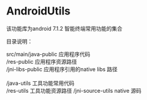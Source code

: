 # AndroidUtils

该功能库为android 7.1.2 智能终端常用功能的集合 <br/>

目录说明： <br/>

src/main/java-public        应用程序代码 <br/>
        /res-public         应用程序资源路径 <br/>
        /jni-libs-public    应用程序引用的native libs 路径 <br/>        
        /java-utils         工具功能常用代码 <br/>
        /res-utils          工具功能资源路径
        /jni-source-utils   native 源码 <br/>
           
